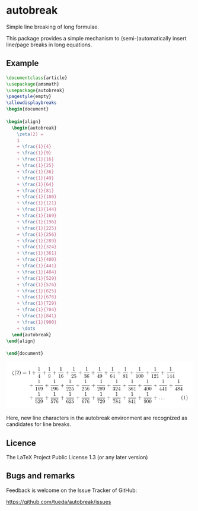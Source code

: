 autobreak
=========
Simple line breaking of long formulae.

This package provides a simple mechanism to (semi-)automatically insert
line/page breaks in long equations.


Example
-------

```latex
\documentclass{article}
\usepackage{amsmath}
\usepackage{autobreak}
\pagestyle{empty}
\allowdisplaybreaks
\begin{document}

\begin{align}
  \begin{autobreak}
    \zeta(2) =
    1
    + \frac{1}{4}
    + \frac{1}{9}
    + \frac{1}{16}
    + \frac{1}{25}
    + \frac{1}{36}
    + \frac{1}{49}
    + \frac{1}{64}
    + \frac{1}{81}
    + \frac{1}{100}
    + \frac{1}{121}
    + \frac{1}{144}
    + \frac{1}{169}
    + \frac{1}{196}
    + \frac{1}{225}
    + \frac{1}{256}
    + \frac{1}{289}
    + \frac{1}{324}
    + \frac{1}{361}
    + \frac{1}{400}
    + \frac{1}{441}
    + \frac{1}{484}
    + \frac{1}{529}
    + \frac{1}{576}
    + \frac{1}{625}
    + \frac{1}{676}
    + \frac{1}{729}
    + \frac{1}{784}
    + \frac{1}{841}
    + \frac{1}{900}
    + \dots
  \end{autobreak}
\end{align}

\end{document}
```

![Example](https://github.com/tueda/autobreak/blob/images/example.png)

Here, new line characters in the autobreak environment are recognized as
candidates for line breaks.


Licence
-------
The LaTeX Project Public License 1.3 (or any later version)


Bugs and remarks
----------------
Feedback is welcome on the Issue Tracker of GitHub:

  https://github.com/tueda/autobreak/issues
